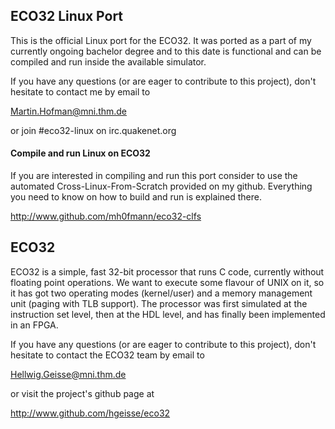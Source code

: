 ## ECO32 Linux Port
This is the official Linux port for the ECO32.
It was ported as a part of my currently ongoing bachelor degree and to this date
is functional and can be compiled and run inside the available simulator.

If you have any questions (or are eager to contribute to this
project), don't hesitate to contact me by email to

Martin.Hofman@mni.thm.de

or join #eco32-linux on irc.quakenet.org

#### Compile and run Linux on ECO32
If you are interested in compiling and run this port consider to use the automated
Cross-Linux-From-Scratch provided on my github. Everything you need to know on how to build
and run is explained there.

http://www.github.com/mh0fmann/eco32-clfs

## ECO32
ECO32 is a simple, fast 32-bit processor that runs C code, currently
without floating point operations. We want to execute some flavour
of UNIX on it, so it has got two operating modes (kernel/user) and
a memory management unit (paging with TLB support). The processor
was first simulated at the instruction set level, then at the HDL
level, and has finally been implemented in an FPGA.

If you have any questions (or are eager to contribute to this
project), don't hesitate to contact the ECO32 team by email to

Hellwig.Geisse@mni.thm.de

or visit the project's github page at

http://www.github.com/hgeisse/eco32

